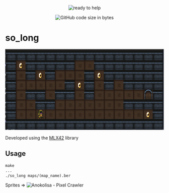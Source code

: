 
<p align="center">
  <img src="https://github.com/pibouill/42-project-badges/blob/main/badges/so_longn.png" alt="ready to help"/>
</p>

<p align="center">
	<img alt="GitHub code size in bytes" src="https://img.shields.io/github/languages/code-size/pibouill/so_long">
</p>

# so_long

![so_long](ressources/so_long.png)

Developed using the [MLX42](https://github.com/codam-coding-college/MLX42) library

## Usage

```
make
...
./so_long maps/(map_name).ber
```


Sprites => ![Anokolisa - Pixel Crawler](https://anokolisa.itch.io/dungeon-crawler-pixel-art-asset-pack)
